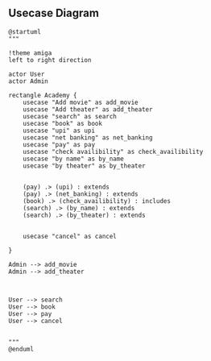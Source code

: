 ## Usecase Diagram 
    @startuml
    """

    !theme amiga
    left to right direction

    actor User
    actor Admin

    rectangle Academy {
        usecase "Add movie" as add_movie
        usecase "Add theater" as add_theater
        usecase "search" as search 
        usecase "book" as book
        usecase "upi" as upi
        usecase "net banking" as net_banking
        usecase "pay" as pay
        usecase "check availibility" as check_availibility
        usecase "by name" as by_name
        usecase "by theater" as by_theater


        (pay) .> (upi) : extends
        (pay) .> (net_banking) : extends
        (book) .> (check_availibility) : includes 
        (search) .> (by_name) : extends
        (search) .> (by_theater) : extends

        
        usecase "cancel" as cancel
        
    }

    Admin --> add_movie
    Admin --> add_theater



    User --> search
    User --> book
    User --> pay
    User --> cancel


    """
    @enduml
